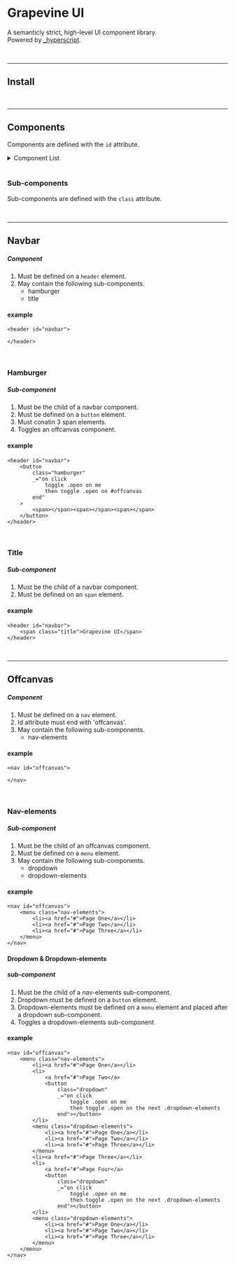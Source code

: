 # Grapevine UI

A semanticly strict, high-level UI component library.  
Powered by [_hyperscript](https://hyperscript.org/).

<br/>

---
## Install

<br/>

---

## Components

Components are defined with the `id` attribute.

<details><summary>Component List</summary><br/>

* [navbar](#navbar)

</details>

<br/>

### Sub-components

Sub-components are defined with the `class` attribute.

<br/>

---

## Navbar
##### Component

1. Must be defined on a `header` element.
2. May contain the following sub-components.
    - hamburger
    - title

#### example

    <header id="navbar">
        
    </header>

<br/>

### Hamburger
##### Sub-component

1. Must be the child of a navbar component.
2. Must be defined on a `button` element.
3. Must conatin 3 span elements.
4. Toggles an offcanvas component.

#### example

    <header id="navbar">
        <button
            class="hamburger"
            _="on click
                toggle .open on me
                then toggle .open on #offcanvas
            end"
        >
            <span></span><span></span><span></span>
        </button>
    </header>

<br/>

### Title
##### Sub-component

1. Must be the child of a navbar component.
2. Must be defined on an `span` element.

#### example

    <header id="navbar">
        <span class="title">Grapevine UI</span>
    </header>

<br/>

---

## Offcanvas
##### Component

1. Must be defined on a `nav` element.
2. Id attribute must end with 'offcanvas'.
2. May contain the following sub-components.
    - nav-elements

#### example

    <nav id="offcanvas">

    </nav>

<br/>

### Nav-elements
##### Sub-component

1. Must be the child of an offcanvas component.
2. Must be defined on a `menu` element.
3. May contain the following sub-components.
    - dropdown
    - dropdown-elements

#### example

    <nav id="offcanvas">
        <menu class="nav-elements">
            <li><a href="#">Page One</a></li>
            <li><a href="#">Page Two</a></li>
            <li><a href="#">Page Three</a></li>
        </menu>
    </nav>

#### Dropdown & Dropdown-elements
##### sub-component

1. Must be the child of a nav-elements sub-component.
2. Dropdown must be defined on a `button` element.
3. Dropdown-elements must be defined on a `menu` element and placed after a dropdown sub-component.
4.  Toggles a dropdown-elements sub-component

#### example

    <nav id="offcanvas">
        <menu class="nav-elements">
            <li><a href="#">Page One</a></li>
            <li>
                <a href="#">Page Two</a>
                <button
                    class="dropdown"
                    _="on click
                        toggle .open on me
                        then toggle .open on the next .dropdown-elements
                    end"></button>
            </li>
            <menu class="dropdown-elements">
                <li><a href="#">Page One</a></li>
                <li><a href="#">Page Two</a></li>
                <li><a href="#">Page Three</a></li>
            </menu>
            <li><a href="#">Page Three</a></li>
            <li>
                <a href="#">Page Four</a>
                <button
                    class="dropdown"
                    _="on click
                        toggle .open on me
                        then toggle .open on the next .dropdown-elements
                    end"></button>
            </li>
            <menu class="dropdown-elements">
                <li><a href="#">Page One</a></li>
                <li><a href="#">Page Two</a></li>
                <li><a href="#">Page Three</a></li>
            </menu>
        </menu>
    </nav>




